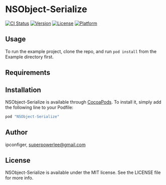 # NSObject-Serialize

[![CI Status](http://img.shields.io/travis/ipconfiger/NSObject-Serialize.svg?style=flat)](https://travis-ci.org/ipconfiger/NSObject-Serialize)
[![Version](https://img.shields.io/cocoapods/v/NSObject-Serialize.svg?style=flat)](http://cocoapods.org/pods/NSObject-Serialize)
[![License](https://img.shields.io/cocoapods/l/NSObject-Serialize.svg?style=flat)](http://cocoapods.org/pods/NSObject-Serialize)
[![Platform](https://img.shields.io/cocoapods/p/NSObject-Serialize.svg?style=flat)](http://cocoapods.org/pods/NSObject-Serialize)

## Usage

To run the example project, clone the repo, and run `pod install` from the Example directory first.

## Requirements

## Installation

NSObject-Serialize is available through [CocoaPods](http://cocoapods.org). To install
it, simply add the following line to your Podfile:

```ruby
pod "NSObject-Serialize"
```

## Author

ipconfiger, superpowerlee@gmail.com

## License

NSObject-Serialize is available under the MIT license. See the LICENSE file for more info.
